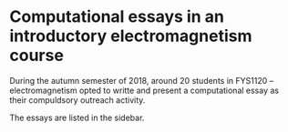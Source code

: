 # Computational essays in an introductory electromagnetism course

During the autumn semester of 2018, around 20 students in FYS1120 – electromagnetism opted to writte and present a computational essay as their compuldsory outreach activity. 

The essays are listed in the sidebar.